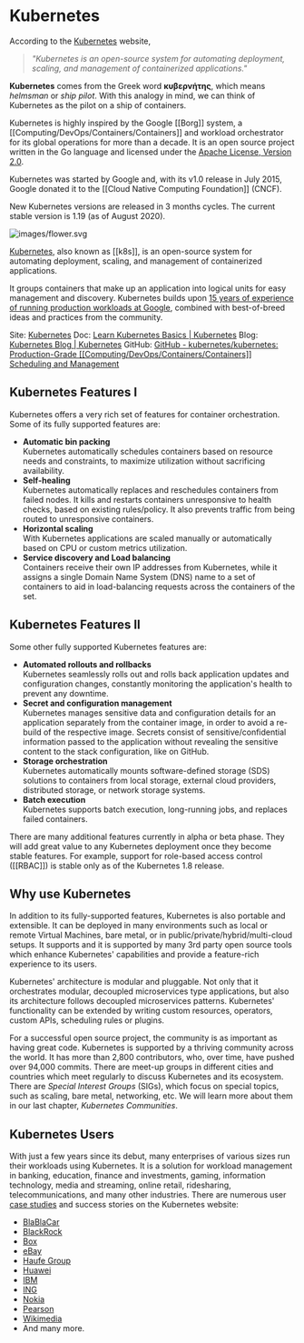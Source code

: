 # Kubernetes
According to the [Kubernetes](https://kubernetes.io/) website,

> _"Kubernetes is an open-source system for automating deployment, scaling, and management of containerized applications."_

**Kubernetes** comes from the Greek word **κυβερνήτης**, which means _helmsman_ or _ship pilot_. With this analogy in mind, we can think of Kubernetes as the pilot on a ship of containers.

Kubernetes is highly inspired by the Google [[Borg]] system, a [[Computing/DevOps/Containers/Containers]] and workload orchestrator for its global operations for more than a decade. It is an open source project written in the Go language and licensed under the [Apache License, Version 2.0](https://www.apache.org/licenses/LICENSE-2.0).

Kubernetes was started by Google and, with its v1.0 release in July 2015, Google donated it to the [[Cloud Native Computing Foundation]] (CNCF). 

New Kubernetes versions are released in 3 months cycles. The current stable version is 1.19 (as of August 2020).


![images/flower.svg](https://d33wubrfki0l68.cloudfront.net/69e55f968a6f44613384615c6a78b881bfe28bd6/42cd3/_common-resources/images/flower.svg)

[Kubernetes](https://kubernetes.io/docs/concepts/overview/what-is-kubernetes/), also known as [[k8s]], is an open-source system for automating deployment, scaling, and management of containerized applications.

It groups containers that make up an application into logical units for easy management and discovery. Kubernetes builds upon [15 years of experience of running production workloads at Google](http://queue.acm.org/detail.cfm?id=2898444), combined with best-of-breed ideas and practices from the community.

Site: [Kubernetes](https://kubernetes.io/)
Doc: [Learn Kubernetes Basics | Kubernetes](https://kubernetes.io/docs/tutorials/kubernetes-basics/)
Blog: [Kubernetes Blog | Kubernetes](https://kubernetes.io/blog/)
GitHub: [GitHub - kubernetes/kubernetes: Production-Grade [[Computing/DevOps/Containers/Containers]] Scheduling and Management](https://github.com/kubernetes/kubernetes)

 ## Kubernetes Features I
 
 Kubernetes offers a very rich set of features for container orchestration. Some of its fully supported features are:

-   **Automatic bin packing**  
    Kubernetes automatically schedules containers based on resource needs and constraints, to maximize utilization without sacrificing availability.
-   **Self-healing**  
    Kubernetes automatically replaces and reschedules containers from failed nodes. It kills and restarts containers unresponsive to health checks, based on existing rules/policy. It also prevents traffic from being routed to unresponsive containers.
-   **Horizontal scaling**  
    With Kubernetes applications are scaled manually or automatically based on CPU or custom metrics utilization.
-   **Service discovery and Load balancing**  
    Containers receive their own IP addresses from Kubernetes, while it assigns a single Domain Name System (DNS) name to a set of containers to aid in load-balancing requests across the containers of the set.

## Kubernetes Features II

Some other fully supported Kubernetes features are:

-   **Automated rollouts and rollbacks**  
    Kubernetes seamlessly rolls out and rolls back application updates and configuration changes, constantly monitoring the application's health to prevent any downtime.
-   **Secret and configuration management**  
    Kubernetes manages sensitive data and configuration details for an application separately from the container image, in order to avoid a re-build of the respective image. Secrets consist of sensitive/confidential information passed to the application without revealing the sensitive content to the stack configuration, like on GitHub.
-   **Storage orchestration**  
    Kubernetes automatically mounts software-defined storage (SDS) solutions to containers from local storage, external cloud providers, distributed storage, or network storage systems.
-   **Batch execution**  
    Kubernetes supports batch execution, long-running jobs, and replaces failed containers.

There are many additional features currently in alpha or beta phase. They will add great value to any Kubernetes deployment once they become stable features. For example, support for role-based access control ([[RBAC]]) is stable only as of the Kubernetes 1.8 release.

## Why use Kubernetes

In addition to its fully-supported features, Kubernetes is also portable and extensible. It can be deployed in many environments such as local or remote Virtual Machines, bare metal, or in public/private/hybrid/multi-cloud setups. It supports and it is supported by many 3rd party open source tools which enhance Kubernetes' capabilities and provide a feature-rich experience to its users.

Kubernetes' architecture is modular and pluggable. Not only that it orchestrates modular, decoupled microservices type applications, but also its architecture follows decoupled microservices patterns. Kubernetes' functionality can be extended by writing custom resources, operators, custom APIs, scheduling rules or plugins.

For a successful open source project, the community is as important as having great code. Kubernetes is supported by a thriving community across the world. It has more than 2,800 contributors, who, over time, have pushed over 94,000 commits. There are meet-up groups in different cities and countries which meet regularly to discuss Kubernetes and its ecosystem. There are _Special Interest Groups_ (SIGs), which focus on special topics, such as scaling, bare metal, networking, etc. We will learn more about them in our last chapter, _Kubernetes Communities_.

## Kubernetes Users

With just a few years since its debut, many enterprises of various sizes run their workloads using Kubernetes. It is a solution for workload management in banking, education, finance and investments, gaming, information technology, media and streaming, online retail, ridesharing, telecommunications, and many other industries. There are numerous user [case studies](https://kubernetes.io/case-studies/) and success stories on the Kubernetes website:

-   [BlaBlaCar](https://kubernetes.io/case-studies/blablacar/)
-   [BlackRock](https://kubernetes.io/case-studies/blackrock/)
-   [Box](https://kubernetes.io/case-studies/box/)
-   [eBay](https://www.nextplatform.com/2015/11/12/inside-ebays-shift-to-kubernetes-and-containers-atop-openstack/)
-   [Haufe Group](https://kubernetes.io/case-studies/haufegroup/)
-   [Huawei](https://kubernetes.io/case-studies/huawei/)
-   [IBM](https://kubernetes.io/case-studies/ibm/)
-   [ING](https://kubernetes.io/case-studies/ing/)
-   [Nokia](https://kubernetes.io/case-studies/nokia/)
-   [Pearson](https://kubernetes.io/case-studies/pearson/)
-   [Wikimedia](https://kubernetes.io/case-studies/wikimedia/)
-   And many more.